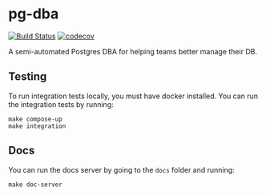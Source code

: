 # pg-dba
[![Build 
Status](https://travis-ci.org/jonstacks/pg-dba.svg?branch=master)](https://travis-ci.org/jonstacks/pg-dba) 
[![codecov](https://codecov.io/gh/jonstacks/pg-dba/branch/master/graph/badge.svg)](https://codecov.io/gh/jonstacks/pg-dba)

A semi-automated Postgres DBA for helping teams better manage their DB.

## Testing

To run integration tests locally, you must have docker installed. You can run
the integration tests by running:

```
make compose-up
make integration
```

## Docs

You can run the docs server by going to the `docs` folder and running:

```
make doc-server
```